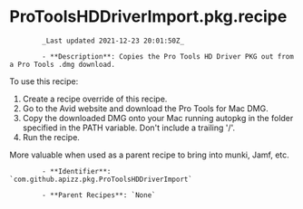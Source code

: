 # ProToolsHDDriverImport.pkg.recipe

            _Last updated 2021-12-23 20:01:50Z_

            - **Description**: Copies the Pro Tools HD Driver PKG out from a Pro Tools .dmg download.

To use this recipe:

1) Create a recipe override of this recipe.
2) Go to the Avid website and download the Pro Tools for Mac DMG.
3) Copy the downloaded DMG onto your Mac running autopkg in the folder specified in the PATH variable. Don't include a trailing '/'.
4) Run the recipe.

More valuable when used as a parent recipe to bring into munki, Jamf, etc.

            - **Identifier**: `com.github.apizz.pkg.ProToolsHDDriverImport`

            - **Parent Recipes**: `None`
